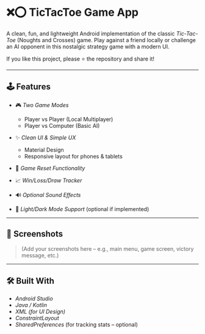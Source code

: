 # ❌⭕ TicTacToe Game App

A clean, fun, and lightweight Android implementation of the classic *Tic-Tac-Toe* (Noughts and Crosses) game. Play against a friend locally or challenge an AI opponent in this nostalgic strategy game with a modern UI.

If you like this project, please ⭐ the repository and share it!

---

## 🕹 Features

- 🎮 *Two Game Modes*  
  - Player vs Player (Local Multiplayer)  
  - Player vs Computer (Basic AI)

- ✨ *Clean UI & Simple UX*  
  - Material Design  
  - Responsive layout for phones & tablets  

- 🔄 *Game Reset Functionality*  
- 📈 *Win/Loss/Draw Tracker*
- 🔊 *Optional Sound Effects*  
- 🌙 *Light/Dark Mode Support* (optional if implemented)

---

## 📱 Screenshots

> (Add your screenshots here – e.g., main menu, game screen, victory message, etc.)

---

## 🛠 Built With

- *Android Studio*
- *Java / Kotlin*
- *XML (for UI Design)*
- *ConstraintLayout*
- *SharedPreferences* (for tracking stats – optional)
